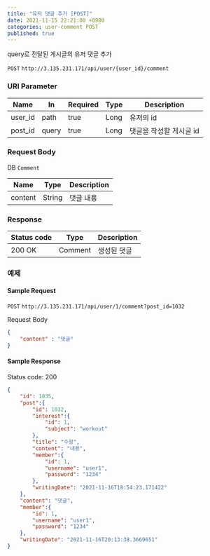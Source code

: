 ```yaml
---
title: "유저 댓글 추가 [POST]"
date: 2021-11-15 22:21:00 +0900
categories: user-comment POST
published: true
---
```


query로 전달된 게시글의 유저 댓글 추가

`POST` `http://3.135.231.171/api/user/{user_id}/comment`

### URI Parameter

| Name    | In    | Required | Type | Description             |
| ------- | ----- | -------- | ---- | ----------------------- |
| user_id | path  | true     | Long | 유저의 id               |
| post_id | query | true     | Long | 댓글을 작성할 게시글 id |

### Request Body

DB `Comment`

| Name    | Type   | Description |
| ------- | ------ | ----------- |
| content | String | 댓글 내용   |

### Response

| Status code | Type    | Description |
| ----------- | ------- | ----------- |
| 200 OK      | Comment | 생성된 댓글 |



### 예제

#### Sample Request

`POST` `http://3.135.231.171/api/user/1/comment?post_id=1032`

Request Body

```json
{
    "content" : "댓글"
}
```

#### Sample Response

Status code: 200

```json
{
    "id": 1035,
    "post":{
        "id": 1032,
        "interest":{
            "id": 1,
            "subject": "workout"
        },
        "title": "수정",
        "content": "내용",
        "member":{
            "id": 1,
            "username": "user1",
            "password": "1234"
        },
        "writingDate": "2021-11-16T18:54:23.171422"
    },
    "content": "댓글",
    "member":{
        "id": 1,
        "username": "user1",
        "password": "1234"
    },
    "writingDate": "2021-11-16T20:13:38.3669651"
}
```

